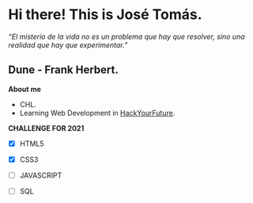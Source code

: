 # Hi there! This is José Tomás.

_“El misterio de la vida no es un problema que hay que resolver, sino una realidad que hay que experimentar.”_

Dune - Frank Herbert.
---

**About me**

* CHL.
* Learning Web Development in [HackYourFuture](https://www.hackyourfuture.be).

**CHALLENGE FOR 2021**

- [x] HTML5
- [x] CSS3
- [ ] JAVASCRIPT
- [ ] SQL


